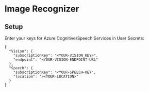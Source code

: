 ﻿# Image Recognizer

## Setup
Enter your keys for Azure Cognitive/Speech Services in User Secrets:
```
{
  "Vision": {
    "subscriptionKey": "<YOUR-VISION_KEY>",
    "endpoint": "<YOUR-VISION-ENDPOINT-URL"
  },
  "Speech": {
    "subscriptionKey": "<YOUR-SPEECH-KEY",
    "location": "><YOUR-LOCATION>"
  }
}
```